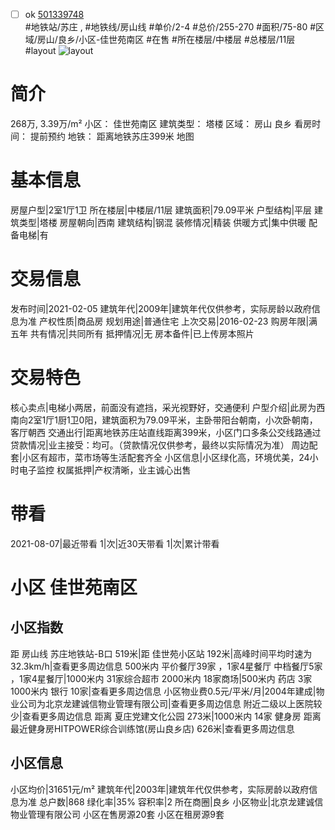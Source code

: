 - [ ] ok [501339748](https://bj.5i5j.com/ershoufang/501339748.html)  
 #地铁站/苏庄 ,  #地铁线/房山线
#单价/2-4 #总价/255-270 #面积/75-80   #区域/房山/良乡/小区-佳世苑南区 #在售 #所在楼层/中楼层 #总楼层/11层 #layout 
![layout](http://image2a.5i5j.com/bdir/layout/447621.jpg_P5.jpg) 
# 简介 
 268万,  3.39万/m² 
小区： 佳世苑南区
建筑类型： 塔楼
区域： 房山 良乡
看房时间： 提前预约
地铁： 距离地铁苏庄399米 地图
# 基本信息 
 房屋户型|2室1厅1卫
所在楼层|中楼层/11层
建筑面积|79.09平米
户型结构|平层
建筑类型|塔楼
房屋朝向|西南
建筑结构|钢混
装修情况|精装
供暖方式|集中供暖
配备电梯|有
# 交易信息 
 发布时间|2021-02-05
建筑年代|2009年|建筑年代仅供参考，实际房龄以政府信息为准
产权性质|商品房
规划用途|普通住宅
上次交易|2016-02-23
购房年限|满五年
共有情况|共同所有
抵押情况|无
房本备件|已上传房本照片
# 交易特色 
 核心卖点|电梯小两居，前面没有遮挡，采光视野好，交通便利
户型介绍|此房为西南向2室1厅1厨1卫0阳，建筑面积为79.09平米，主卧带阳台朝南，小次卧朝南，客厅朝西
交通出行|距离地铁苏庄站直线距离399米，小区门口多条公交线路通过
贷款情况|业主接受：均可。（贷款情况仅供参考，最终以实际情况为准）
周边配套|小区有超市，菜市场等生活配套齐全
小区信息|小区绿化高，环境优美，24小时电子监控
权属抵押|产权清晰，业主诚心出售
# 带看 
 2021-08-07|最近带看	 1|次|近30天带看	 1|次|累计带看
# 小区 佳世苑南区
## 小区指数 
 距 房山线 苏庄地铁站-B口 519米|距 佳世苑小区站 192米|高峰时间平均时速为32.3km/h|查看更多周边信息
500米内 平价餐厅39家 ，1家4星餐厅
中档餐厅5家 ，1家4星餐厅|1000米内 31家综合超市
2000米内 18家商场|500米内 药店 3家
1000米内 银行 10家|查看更多周边信息
小区物业费0.5元/平米/月|2004年建成|物业公司为北京龙建诚信物业管理有限公司|查看更多周边信息
附近二级以上医院较少|查看更多周边信息
距离 夏庄党建文化公园 273米|1000米内 14家 健身房
距离最近健身房HITPOWER综合训练馆(房山良乡店) 626米|查看更多周边信息
## 小区信息 
 小区均价|31651元/m²
建筑年代|2003年|建筑年代仅供参考，实际房龄以政府信息为准
总户数|868
绿化率|35%
容积率|2
所在商圈|良乡
小区物业|北京龙建诚信物业管理有限公司
小区在售房源20套
小区在租房源9套
